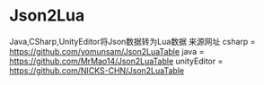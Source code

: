 # Json2Lua
Java,CSharp,UnityEditor将Json数据转为Lua数据
来源网址
csharp = https://github.com/yomunsam/Json2LuaTable
java   = https://github.com/MrMao14/Json2LuaTable
unityEditor   = https://github.com/NICKS-CHN/Json2LuaTable
